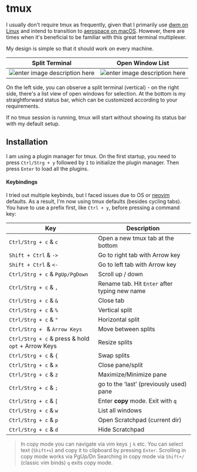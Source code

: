 # tmux

I usually don't require tmux as frequently, given that I primarily use [dwm on Linux](https://github.com/dme86/dwm) and intend to transition to [aerospace on macOS](https://github.com/dme86/aerospace). However, there are times when it's beneficial to be familiar with this great terminal multiplexer.

My design is simple so that it should work on every machine.

|Split Terminal  | Open Window List |
|--|--|
| ![enter image description here](https://i.imgur.com/SylZdWl.png) |![enter image description here](https://i.imgur.com/9i0i1Mx.png) |

On the left side, you can observe a split terminal (vertical) - on the right side, there's a list view of open windows for selection. At the bottom is my straightforward status bar, which can be customized according to your requirements.

If no tmux session is running, tmux will start without showing its status bar with my default setup. 

## Installation

I am using a plugin manager for tmux. On the first startup, you need to press `Ctrl/Strg + y` followed by `I` to initialize the plugin manager. Then press `Enter` to load all the plugins.

#### Keybindings

I tried out multiple keybinds, but I faced issues due to OS or [neovim](https://github.com/dme86/neovim) defaults. As a result, I'm now using tmux defaults (besides cycling tabs). You have to use a prefix first, like `Ctrl + y`, before pressing a command key:

| Key | Description |
|--|--|
|`Ctrl/Strg + c` & `c`|Open a new tmux tab at the bottom |
|`Shift + Ctrl` & `->`|Go to right tab with Arrow key |
|`Shift + Ctrl` & `<-`|Go to left tab with Arrow key |
|`Ctrl/Strg + c` & `PgUp/PgDown`|Scroll up / down|
|`Ctrl/Strg + c` & `,`|Rename tab. Hit `Enter` after typing new name |
|`Ctrl/Strg + c` & `&`|Close tab |
|`Ctrl/Strg + c` & `%`|Vertical split |
|`Ctrl/Strg + c` & `"`|Horizontal split |
|`Ctrl/Strg + ` & `Arrow Keys`|Move between splits |
|`Ctrl/Strg + c` & press & hold `opt` + Arrow Keys|Resize splits |
|`Ctrl/Strg + c` & `{`|Swap splits|
|`Ctrl/Strg + c` & `x`|Close pane/split |
|`Ctrl/Strg + c` & `z`|Maximize/Minimize pane |
|`Ctrl/Strg + c` & `;`|go to the ‘last’ (previously used) pane |
|`Ctrl/Strg + c` & `[`|Enter **copy** mode. Exit with `q` |
|`Ctrl/Strg + c` & `w`|List all windows|
|`Ctrl/Strg + c` & `p`|Open Scratchpad (current dir)|
|`Ctrl/Strg + c` & `d`|Hide Scratchpad|

> In copy mode you can navigate via vim keys `j`  `k` etc. You can select text (`Shift+v`) and copy it to clipboard by pressing `Enter`.
> Scrolling in copy mode works via PgUp/Dn
> Searching in copy mode via  `Shift+/`  (classic vim binds)
> `q` exits copy mode.


